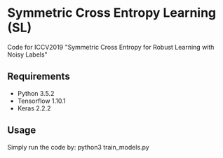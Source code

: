 # Symmetric Cross Entropy Learning (SL)
Code for ICCV2019 "Symmetric Cross Entropy for Robust Learning with Noisy Labels"

## Requirements
- Python 3.5.2
- Tensorflow 1.10.1 
- Keras 2.2.2

## Usage

Simply run the code by: python3 train_models.py